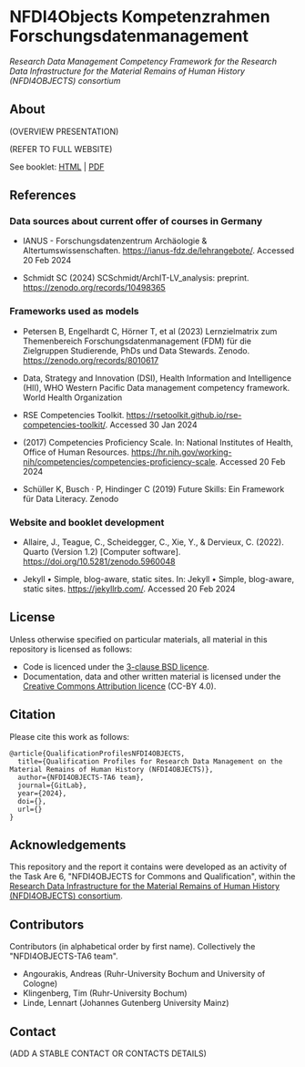# NFDI4Objects Kompetenzrahmen Forschungsdatenmanagement

*Research Data Management Competency Framework for the Research Data Infrastructure for the Material Remains of Human History (NFDI4OBJECTS) consortium*

## About

(OVERVIEW PRESENTATION)

(REFER TO FULL WEBSITE)

See booklet: [HTML](report-booklet/public/index.html) | [PDF](report-booklet/public/Research-Data-Management-Competency-Framework-for-the-Material-Remains-of-Human-History--NFDI4OBJECTS-.pdf)

## References

### Data sources about current offer of courses in Germany

- IANUS - Forschungsdatenzentrum Archäologie & Altertumswissenschaften. https://ianus-fdz.de/lehrangebote/. Accessed 20 Feb 2024

- Schmidt SC (2024) SCSchmidt/ArchIT-LV_analysis: preprint. https://zenodo.org/records/10498365

### Frameworks used as models

- Petersen B, Engelhardt C, Hörner T, et al (2023) Lernzielmatrix zum Themenbereich Forschungsdatenmanagement (FDM) für die Zielgruppen Studierende, PhDs und Data Stewards. Zenodo. https://zenodo.org/records/8010617

- Data, Strategy and Innovation (DSI), Health Information and Intelligence (HII), WHO Western Pacific Data management competency framework. World Health Organization

- RSE Competencies Toolkit. https://rsetoolkit.github.io/rse-competencies-toolkit/. Accessed 30 Jan 2024

- (2017) Competencies Proficiency Scale. In: National Institutes of Health, Office of Human Resources. https://hr.nih.gov/working-nih/competencies/competencies-proficiency-scale. Accessed 20 Feb 2024

- Schüller K, Busch · P, Hindinger C (2019) Future Skills: Ein Framework für Data Literacy. Zenodo

### Website and booklet development

- Allaire, J., Teague, C., Scheidegger, C., Xie, Y., & Dervieux, C. (2022). Quarto (Version 1.2) [Computer software]. https://doi.org/10.5281/zenodo.5960048

- Jekyll • Simple, blog-aware, static sites. In: Jekyll • Simple, blog-aware, static sites. https://jekyllrb.com/. Accessed 20 Feb 2024

## License

Unless otherwise specified on particular materials, all material in this repository is licensed as follows:

- Code is licenced under the [3-clause BSD licence](https://opensource.org/license/bsd-3-clause/).
- Documentation, data and other written material is licensed under the [Creative Commons Attribution licence](https://creativecommons.org/licenses/by/4.0/) (CC-BY 4.0).

## Citation

Please cite this work as follows:

```{bibtex}
@article{QualificationProfilesNFDI4OBJECTS,
  title={Qualification Profiles for Research Data Management on the Material Remains of Human History (NFDI4OBJECTS)},
  author={NFDI4OBJECTS-TA6 team},
  journal={GitLab},
  year={2024},
  doi={},
  url={}
}
```

## Acknowledgements

This repository and the report it contains were developed as an activity of the Task Are 6, "NFDI4OBJECTS for Commons and Qualification", within the [Research Data Infrastructure for the Material Remains of Human History (NFDI4OBJECTS) consortium](https://www.nfdi4objects.net/).

## Contributors

Contributors (in alphabetical order by first name). Collectively the "NFDI4OBJECTS-TA6 team".

- Angourakis, Andreas (Ruhr-University Bochum and University of Cologne)
- Klingenberg, Tim (Ruhr-University Bochum)
- Linde, Lennart (Johannes Gutenberg University Mainz)

## Contact

(ADD A STABLE CONTACT OR CONTACTS DETAILS)
